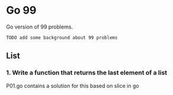 # Go 99
Go version of 99 problems.

    TODO add some background about 99 problems


## List

### 1. Write a function that returns the last element of a list
P01.go contains a solution for this based on slice in go

